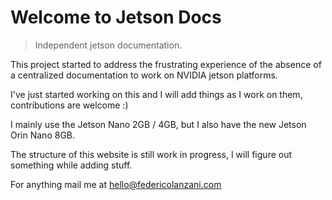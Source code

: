 # Welcome to Jetson Docs

> Independent jetson documentation.

This project started to address the frustrating experience of the absence of a centralized documentation to work on NVIDIA 
jetson platforms. 

I've just started working on this and I will add things as I work on them, contributions are welcome :)

I mainly use the Jetson Nano 2GB / 4GB, but I also have the new Jetson Orin Nano 8GB.

The structure of this website is still work in progress, I will figure out something while adding stuff.

For anything mail me at [hello@federicolanzani.com](mailto:hello@federicolanzani.com)

[//]: # (For full documentation visit [mkdocs.org]&#40;https://www.mkdocs.org&#41;.)

[//]: # ()
[//]: # (## Commands)

[//]: # ()
[//]: # (* `mkdocs new [dir-name]` - Create a new project.)

[//]: # (* `mkdocs serve` - Start the live-reloading docs server.)

[//]: # (* `mkdocs build` - Build the documentation site.)

[//]: # (* `mkdocs -h` - Print help message and exit.)

[//]: # ()
[//]: # (## Project layout)

[//]: # ()
[//]: # (    mkdocs.yml    # The configuration file.)

[//]: # (    docs/)

[//]: # (        index.md  # The documentation homepage.)

[//]: # (        ...       # Other markdown pages, images and other files.)
